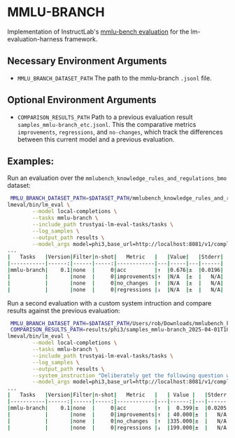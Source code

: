 # MMLU-BRANCH

Implementation of InstructLab's [mmlu-bench evaluation](https://github.com/instructlab/instructlab/blob/main/src/instructlab/model/evaluate.py#L30) for the lm-evaluation-harness framework. 


## Necessary Environment Arguments
* `MMLU_BRANCH_DATASET_PATH` The path to the mmlu-branch `.jsonl` file.

## Optional Environment Arguments
* `COMPARISON_RESULTS_PATH` Path to a previous evaluation result `samples_mmlu-branch_etc.jsonl`. This
the comparative metrics `improvements`, `regressions`, and `no-changes`, which track the differences between this current model and a previous evaluation. 

## Examples:
Run an evaluation over the `mmlubench_knowledge_rules_and_regulations_bmo` dataset:
```bash
 MMLU_BRANCH_DATASET_PATH=$DATASET_PATH/mmlubench_knowledge_rules_and_regulations_bmo.jsonl \
lmeval/bin/lm_eval \
        --model local-completions \
        --tasks mmlu-branch \
        --include_path trustyai-lm-eval-tasks/tasks \
        --log_samples \
        --output_path results \
        --model_args model=phi3,base_url=http://localhost:8081/v1/completions,num_concurrent=1,max_retries=3,tokenized_requests=False,tokenizer=microsoft/Phi-3-mini-4k-instruct
...
|   Tasks   |Version|Filter|n-shot|   Metric   |   |Value|   |Stderr|
|-----------|------:|------|-----:|------------|---|-----|---|------|
|mmlu-branch|    0.1|none  |     0|acc         |↑  |0.676|±  |0.0196|
|           |       |none  |     0|improvements|↑  |N/A  |±  |   N/A|
|           |       |none  |     0|no_changes  |↑  |N/A  |±  |   N/A|
|           |       |none  |     0|regressions |↓  |N/A  |±  |   N/A|
```

Run a second evaluation with a custom system intruction and compare results against the previous evaluation:
```bash
 MMLU_BRANCH_DATASET_PATH=$DATASET_PATH/Users/rob/Downloads/mmlubench_knowledge_rules_and_regulations_bmo.jsonl \
 COMPARISON_RESULTS_PATH=results/phi3/samples_mmlu-branch_2025-04-01T10-59-36.383683.jsonl \
lmeval/bin/lm_eval \
        --model local-completions \
        --tasks mmlu-branch \
        --include_path trustyai-lm-eval-tasks/tasks \
        --log_samples \
        --output_path results \
        --system_instruction "Deliberately get the following question wrong:\n\n" \
        --model_args model=phi3,base_url=http://localhost:8081/v1/completions,num_concurrent=1,max_retries=3,tokenized_requests=False,tokenizer=microsoft/Phi-3-mini-4k-instruct
...
|   Tasks   |Version|Filter|n-shot|   Metric   |   | Value |   |Stderr|
|-----------|------:|------|-----:|------------|---|------:|---|------|
|mmlu-branch|    0.1|none  |     0|acc         |↑  |  0.399|±  |0.0205|
|           |       |none  |     0|improvements|↑  | 40.000|±  |   N/A|
|           |       |none  |     0|no_changes  |↑  |335.000|±  |   N/A|
|           |       |none  |     0|regressions |↓  |199.000|±  |   N/A|
```